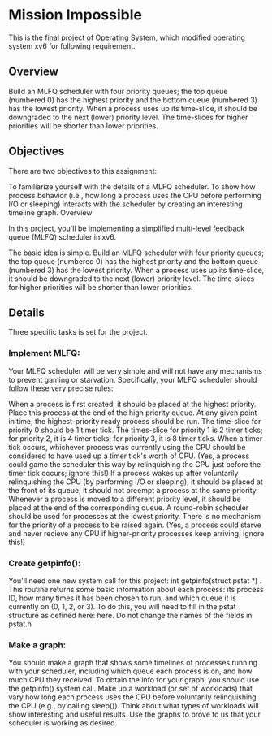 # Mission Impossible

This is the final project of Operating System, which modified operating system xv6 for following requirement.

## Overview

Build an MLFQ scheduler with four priority queues; the top queue (numbered 0) has the highest priority and the bottom queue (numbered 3) has the lowest priority. When a process uses up its time-slice, it should be downgraded to the next (lower) priority level. The time-slices for higher priorities will be shorter than lower priorities.


## Objectives

There are two objectives to this assignment:

To familiarize yourself with the details of a MLFQ scheduler.
To show how process behavior (i.e., how long a process uses the CPU before performing I/O or sleeping) interacts with the scheduler by creating an interesting timeline graph.
Overview

In this project, you'll be implementing a simplified multi-level feedback queue (MLFQ) scheduler in xv6.

The basic idea is simple. Build an MLFQ scheduler with four priority queues; the top queue (numbered 0) has the highest priority and the bottom queue (numbered 3) has the lowest priority. When a process uses up its time-slice, it should be downgraded to the next (lower) priority level. The time-slices for higher priorities will be shorter than lower priorities.

## Details

Three specific tasks is set for the project.

### Implement MLFQ: 

Your MLFQ scheduler will be very simple and will not have any mechanisms to prevent gaming or starvation. Specifically, your MLFQ scheduler should follow these very precise rules:

When a process is first created, it should be placed at the highest priority. Place this process at the end of the high priority queue.
At any given point in time, the highest-priority ready process should be run.
The time-slice for priority 0 should be 1 timer tick. The times-slice for priority 1 is 2 timer ticks; for priority 2, it is 4 timer ticks; for priority 3, it is 8 timer ticks.
When a timer tick occurs, whichever process was currently using the CPU should be considered to have used up a timer tick's worth of CPU. (Yes, a process could game the scheduler this way by relinquishing the CPU just before the timer tick occurs; ignore this!)
If a process wakes up after voluntarily relinquishing the CPU (by performing I/O or sleeping), it should be placed at the front of its queue; it should not preempt a process at the same priority.
Whenever a process is moved to a different priority level, it should be placed at the end of the corresponding queue.
A round-robin scheduler should be used for processes at the lowest priority.
There is no mechanism for the priority of a process to be raised again. (Yes, a process could starve and never recieve any CPU if higher-priority processes keep arriving; ignore this!)

### Create getpinfo(): 

You'll need one new system call for this project: int getpinfo(struct pstat *) . This routine returns some basic information about each process: its process ID, how many times it has been chosen to run, and which queue it is currently on (0, 1, 2, or 3). To do this, you will need to fill in the pstat structure as defined here: here. Do not change the names of the fields in pstat.h

### Make a graph: 

You should make a graph that shows some timelines of processes running with your scheduler, including which queue each process is on, and how much CPU they received. To obtain the info for your graph, you should use the getpinfo() system call. Make up a workload (or set of workloads) that vary how long each process uses the CPU before voluntarily relinquishing the CPU (e.g., by calling sleep()). Think about what types of workloads will show interesting and useful results. Use the graphs to prove to us that your scheduler is working as desired.
